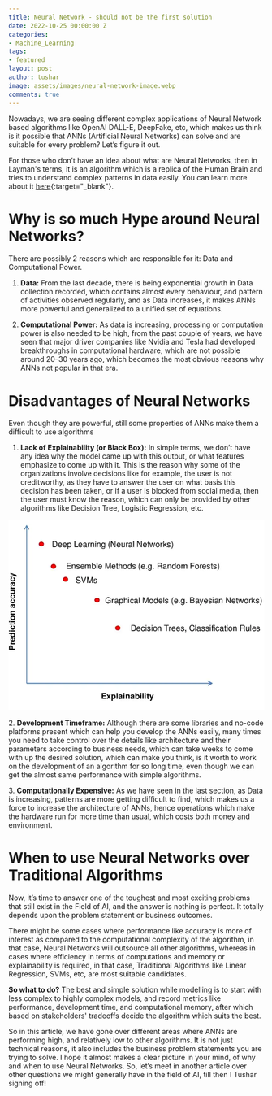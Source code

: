 ```yaml
---
title: Neural Network - should not be the first solution
date: 2022-10-25 00:00:00 Z
categories:
- Machine_Learning
tags:
- featured
layout: post
author: tushar
image: assets/images/neural-network-image.webp
comments: true
---
```


Nowadays, we are seeing different complex applications of Neural Network based algorithms like OpenAI DALL-E, DeepFake, etc, which makes us think is it possible that ANNs (Artificial Neural Networks) can solve and are suitable for every problem? Let’s figure it out.

For those who don’t have an idea about what are Neural Networks, then in Layman's terms, it is an algorithm which is a replica of the Human Brain and tries to understand complex patterns in data easily. You can learn more about it [here](https://www.investopedia.com/terms/n/neuralnetwork.asp){:target="_blank"}.

Why is so much Hype around Neural Networks?
===========================================

There are possibly 2 reasons which are responsible for it: Data and Computational Power.

1.  **Data:** From the last decade, there is being exponential growth in Data collection recorded, which contains almost every behaviour, and pattern of activities observed regularly, and as Data increases, it makes ANNs more powerful and generalized to a unified set of equations.

2. **Computational Power:** As data is increasing, processing or computation power is also needed to be high, from the past couple of years, we have seen that major driver companies like Nvidia and Tesla had developed breakthroughs in computational hardware, which are not possible around 20–30 years ago, which becomes the most obvious reasons why ANNs not popular in that era.

Disadvantages of Neural Networks
================================

Even though they are powerful, still some properties of ANNs make them a difficult to use algorithms

1.  **Lack of Explainability (or Black Box):** In simple terms, we don’t have any idea why the model came up with this output, or what features emphasize to come up with it. This is the reason why some of the organizations involve decisions like for example, the user is not creditworthy, as they have to answer the user on what basis this decision has been taken, or if a user is blocked from social media, then the user must know the reason, which can only be provided by other algorithms like Decision Tree, Logistic Regression, etc.

![Explainability v/s Accuracy](/assets/images/explainability-accuracy.webp)

2\. **Development Timeframe:** Although there are some libraries and no-code platforms present which can help you develop the ANNs easily, many times you need to take control over the details like architecture and their parameters according to business needs, which can take weeks to come with up the desired solution, which can make you think, is it worth to work on the development of an algorithm for so long time, even though we can get the almost same performance with simple algorithms.

3\. **Computationally Expensive:** As we have seen in the last section, as Data is increasing, patterns are more getting difficult to find, which makes us a force to increase the architecture of ANNs, hence operations which make the hardware run for more time than usual, which costs both money and environment.

When to use Neural Networks over Traditional Algorithms
=======================================================

Now, it’s time to answer one of the toughest and most exciting problems that still exist in the Field of AI, and the answer is nothing is perfect. It totally depends upon the problem statement or business outcomes.

There might be some cases where performance like accuracy is more of interest as compared to the computational complexity of the algorithm, in that case, Neural Networks will outsource all other algorithms, whereas in cases where efficiency in terms of computations and memory or explainability is required, in that case, Traditional Algorithms like Linear Regression, SVMs, etc, are most suitable candidates.

**So what to do?** The best and simple solution while modelling is to start with less complex to highly complex models, and record metrics like performance, development time, and computational memory, after which based on stakeholders' tradeoffs decide the algorithm which suits the best.

So in this article, we have gone over different areas where ANNs are performing high, and relatively low to other algorithms. It is not just technical reasons, it also includes the business problem statements you are trying to solve. I hope it almost makes a clear picture in your mind, of why and when to use Neural Networks. So, let’s meet in another article over other questions we might generally have in the field of AI, till then I Tushar signing off!
